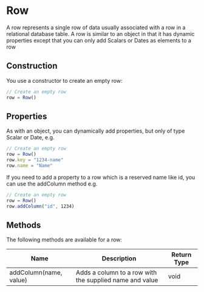 Row
===================

A row represents a single row of data usually associated with a row in a relational database table. A row is similar to an object in that it has dynamic properties except that you can only add Scalars or Dates as elements to a row

## Construction

You use a constructor to create an empty row:
```js
// Create an empty row
row = Row()
```

## Properties

As with an object, you can dynamically add properties, but only of type Scalar or Date, e.g.
```js
// Create an empty row
row = Row()
row.key = "1234-name"
row.name = "Name"
```
If you need to add a property to a row which is a reserved name like id, you can use the addColumn method e.g.
```js
// Create an empty row
row = Row()
row.addColumn("id", 1234)
```

## Methods

The following methods are available for a row:

|**Name**|**Description**|**Return Type**|
|-|-|-|
|addColumn(name, value)|Adds a column to a row with the supplied name and value|void|

